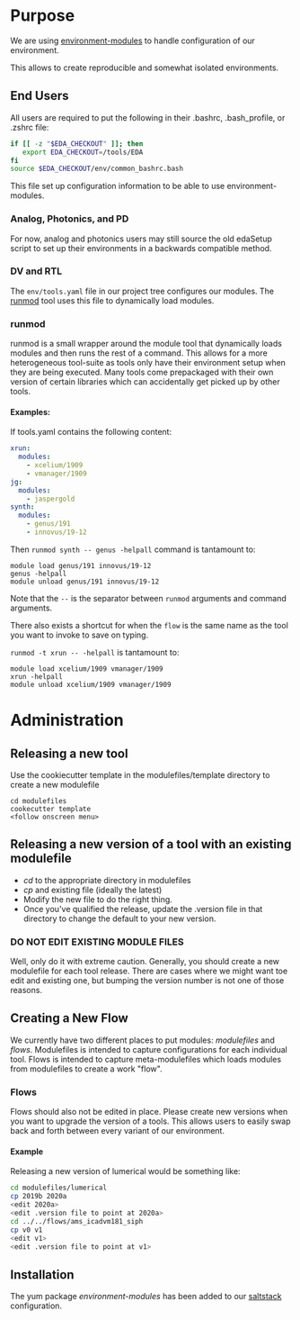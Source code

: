 # Purpose
We are using [environment-modules](https://modules.readthedocs.io/en/latest/index.html) to handle configuration of our environment.

This allows to create reproducible and somewhat isolated environments.

## End Users
All users are required to put the following in their .bashrc, .bash_profile, or .zshrc file:

``` bash
if [[ -z "$EDA_CHECKOUT" ]]; then
   export EDA_CHECKOUT=/tools/EDA
fi
source $EDA_CHECKOUT/env/common_bashrc.bash
```

This file set up configuration information to be able to use environment-modules.

### Analog, Photonics, and PD
For now, analog and photonics users may still source the old edaSetup script to set up their environments in a backwards compatible method.

### DV and RTL
The `env/tools.yaml` file in our project tree configures our modules. The [runmod](#runmod) tool uses this file to dynamically load modules.

### runmod
runmod is a small wrapper around the module tool that dynamically loads modules and then runs the rest of a command. This allows for a more heterogeneous tool-suite as tools only have their environment setup when they are being executed. Many tools come prepackaged with their own version of certain libraries which can accidentally get picked up by other tools.

#### Examples:
If tools.yaml contains the following content:
``` yaml
xrun:
  modules:
    - xcelium/1909
    - vmanager/1909
jg:
  modules:
    - jaspergold
synth:
  modules:
    - genus/191
    - innovus/19-12
```

Then ```runmod synth -- genus -helpall``` command is tantamount to:
```
module load genus/191 innovus/19-12
genus -helpall
module unload genus/191 innovus/19-12
```

Note that the `--` is the separator between `runmod` arguments and command arguments.

There also exists a shortcut for when the `flow` is the same name as the tool you want to invoke to save on typing.

```runmod -t xrun -- -helpall``` is tantamount to:

```
module load xcelium/1909 vmanager/1909
xrun -helpall
module unload xcelium/1909 vmanager/1909
```

# Administration

## Releasing a new tool
Use the cookiecutter template in the modulefiles/template directory to create a new modulefile

```
cd modulefiles
cookecutter template
<follow onscreen menu>
```

## Releasing a new version of a tool with an existing modulefile
* *cd* to the appropriate directory in modulefiles
* *cp* and existing file (ideally the latest)
* Modify the new file to do the right thing.
* Once you've qualified the release, update the .version file in that directory to change the default to your new version.
### DO NOT EDIT EXISTING MODULE FILES
Well, only do it with extreme caution. Generally, you should create a new modulefile for each tool release. There are cases where we might want toe edit and existing one, but bumping the version number is not one of those reasons.
## Creating a New Flow
We currently have two different places to put modules: *modulefiles* and *flows*. Modulefiles is intended to capture configurations for each individual tool. Flows is intended to capture meta-modulefiles which loads modules from modulefiles to create a work "flow".
### Flows
Flows should also not be edited in place. Please create new versions when you want to upgrade the version of a tools. This allows users to easily swap back and forth between every variant of our environment.
#### Example
Releasing a new version of lumerical would be something like:

``` bash
cd modulefiles/lumerical
cp 2019b 2020a
<edit 2020a>
<edit .version file to point at 2020a>
cd ../../flows/ams_icadvm181_siph
cp v0 v1
<edit v1>
<edit .version file to point at v1>
```

## Installation
The yum package *environment-modules* has been added to our [saltstack](https://dev.azure.com/LightelligencePlatform/IT/_git/saltstack/commit/e91761e2449436c89200091423f1a07084a37be3?refName=refs%2Fheads%2Fmaster) configuration.
